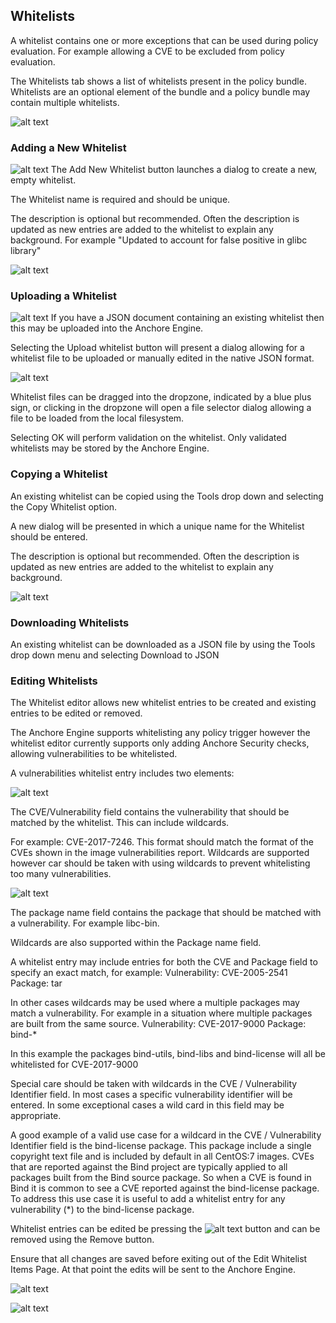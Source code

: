 ## Whitelists

A whitelist contains one or more exceptions that can be used during policy evaluation. For example allowing a CVE to be excluded from policy evaluation.

The Whitelists tab shows a list of whitelists present in the policy bundle. Whitelists are an optional element of the bundle and a policy bundle may contain multiple whitelists.

![alt text](https://s3.amazonaws.com/cdn.freshdesk.com/data/helpdesk/attachments/production/36005886174/original/QcIMlYGZ38WVgXZsWs4IIUOCsJB9hXkYvA?1525313680)

### Adding a New Whitelist

![alt text](https://s3.amazonaws.com/cdn.freshdesk.com/data/helpdesk/attachments/production/36005886181/original/4rW65Xi4nbuhL235nfl3idv6c9kEFdqsfQ.png?1525313704) The Add New Whitelist button launches a dialog to create a new, empty whitelist.

The Whitelist name is required and should be unique. 

The description is optional but recommended. Often the description is updated as new entries are added to the whitelist to explain any background.
For example "Updated to account for false positive in glibc library"

![alt text](https://s3.amazonaws.com/cdn.freshdesk.com/data/helpdesk/attachments/production/36005968241/original/kFEH1SoOJD1mwyVlgWZdwksE_WNmzNdR6w?1525383531)

### Uploading a Whitelist 

![alt text](https://s3.amazonaws.com/cdn.freshdesk.com/data/helpdesk/attachments/production/36005968389/original/w99jICp3DrpvO9WeS0HBRU1_7E1GNdD92w?1525383679) If you have a JSON document containing an existing whitelist then this may be uploaded into the Anchore Engine.

Selecting the Upload whitelist button will present a dialog allowing for a whitelist file to be uploaded or manually edited in the native JSON format.

![alt text](https://s3.amazonaws.com/cdn.freshdesk.com/data/helpdesk/attachments/production/36005886199/original/8hjW9RcMpLlQGGAwx6WqyWdIWbCPQq4DlA.png?1525313728)

Whitelist files can be dragged into the dropzone, indicated by a blue plus sign, or clicking in the dropzone will open a file selector dialog allowing a file to be loaded from the local filesystem.

Selecting OK will perform validation on the whitelist. Only validated whitelists may be stored by the Anchore Engine.

### Copying a Whitelist

An existing whitelist can be copied using the Tools drop down and selecting the Copy Whitelist option.

A new dialog will be presented in which a unique name for the Whitelist should be entered.

The description is optional but recommended. Often the description is updated as new entries are added to the whitelist to explain any background.

![alt text](https://s3.amazonaws.com/cdn.freshdesk.com/data/helpdesk/attachments/production/36006092975/original/0OuMd-rA0QNO4JRGYuXlqoUfRND9ppU7Lw?1525622682)

### Downloading Whitelists

An existing whitelist can be downloaded as a JSON file by using the Tools drop down menu and selecting Download to JSON

### Editing Whitelists

The Whitelist editor allows new whitelist entries to be created and existing entries to be edited or removed.

The Anchore Engine supports whitelisting any policy trigger however the whitelist editor currently supports only adding Anchore Security checks, allowing vulnerabilities to be whitelisted.

A vulnerabilities whitelist entry includes two elements:

![alt text](https://s3.amazonaws.com/cdn.freshdesk.com/data/helpdesk/attachments/production/36006092383/original/pxrKWhMCTRM3U3i4h75c9mJxBlgPQSewIg?1525620892)

The CVE/Vulnerability field contains the vulnerability that should be matched by the whitelist. This can include wildcards.

For example: CVE-2017-7246. This format should match the format of the CVEs shown in the image vulnerabilities report.
Wildcards are supported however car should be taken with using wildcards to prevent whitelisting too many vulnerabilities.

![alt text](https://s3.amazonaws.com/cdn.freshdesk.com/data/helpdesk/attachments/production/36006092394/original/w7vE01yxTKMVAgImhg4VAeWUS5UcgGOxqw?1525620914)

The package name field contains the package that should be matched with a vulnerability.
For example libc-bin.

Wildcards are also supported within the Package name field.

A whitelist entry may include entries for both the CVE and Package field to specify an exact match, for example: Vulnerability: CVE-2005-2541  Package: tar

In other cases wildcards may be used where a multiple packages may match a vulnerability. For example in a situation where multiple packages are built from the same source.  Vulnerability: CVE-2017-9000  Package: bind-*

In this example the packages bind-utils, bind-libs and bind-license will all be whitelisted for CVE-2017-9000



Special care should be taken with wildcards in the CVE / Vulnerability Identifier field. In most cases a specific vulnerability identifier will be entered. In some exceptional cases a wild card in this field may be appropriate.

A good example of a valid use case for a wildcard in the CVE / Vulnerability Identifier field is the bind-license package. This package include a single copyright text file and is included by default in all CentOS:7 images. CVEs that are reported against the Bind project are typically applied to all packages built from the Bind source package. So when a CVE is found in Bind it is common to see a CVE reported against the bind-license package. To address this use case it is useful to add a whitelist entry for any vulnerability (*) to the bind-license package.



Whitelist entries can be edited be pressing the ![alt text](https://s3.amazonaws.com/cdn.freshdesk.com/data/helpdesk/attachments/production/36006092875/original/ok6sCHZxlOnuHPchG42gjvySLV0EnnKQcw?1525622326) button and can be removed using the Remove button.

Ensure that all changes are saved before exiting out of the Edit Whitelist Items Page. At that point the edits will be sent to the Anchore Engine.

![alt text](https://s3.amazonaws.com/cdn.freshdesk.com/data/helpdesk/attachments/production/36006092809/original/6M9u8mXr1Ue_aehYuSkEuA4wmUSJcbvFmA?1525622139)

![alt text](https://s3.amazonaws.com/cdn.freshdesk.com/data/helpdesk/attachments/production/36005886174/original/QcIMlYGZ38WVgXZsWs4IIUOCsJB9hXkYvA?1525313680)




